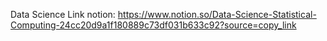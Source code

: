 Data Science
Link notion: https://www.notion.so/Data-Science-Statistical-Computing-24cc20d9a1f180889c73df031b633c92?source=copy_link
